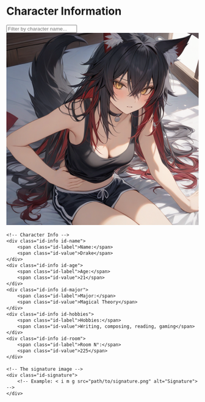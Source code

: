 # Character Information

<div class="character-search-container">
    <input type="text" id="characterSearchInput" placeholder="Filter by character name...">
</div>

<div class="character-grid">

<!-- Character Card Template -->
<div class="character-id-card">
    <!-- The profile picture -->
    <div class="id-profile-pic">
        <img src="https://raw.githubusercontent.com/FFFox-ST-Manager/Weylandpedia/main/idcards/blake.png" alt="Blake">
    </div>

    <!-- Character Info -->
    <div class="id-info id-name">
        <span class="id-label">Name:</span>
        <span class="id-value">Drake</span>
    </div>
    <div class="id-info id-age">
        <span class="id-label">Age:</span>
        <span class="id-value">21</span>
    </div>
    <div class="id-info id-major">
        <span class="id-label">Major:</span>
        <span class="id-value">Magical Theory</span>
    </div>
    <div class="id-info id-hobbies">
        <span class="id-label">Hobbies:</span>
        <span class="id-value">Writing, composing, reading, gaming</span>
    </div>
    <div class="id-info id-room">
        <span class="id-label">Room N°:</span>
        <span class="id-value">225</span>
    </div>

    <!-- The signature image -->
    <div class="id-signature">
        <!-- Example: < i m g src="path/to/signature.png" alt="Signature"> -->
    </div>
</div>

<!-- Add more character cards as needed -->

</div>
